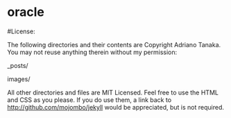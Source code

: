 # oracle

#License:


The following directories and their contents are Copyright Adriano Tanaka. You may not reuse anything therein without my permission:

_posts/

images/

All other directories and files are MIT Licensed. Feel free to use the HTML and CSS as you please. If you do use them, a link back to http://github.com/mojombo/jekyll would be appreciated, but is not required.

